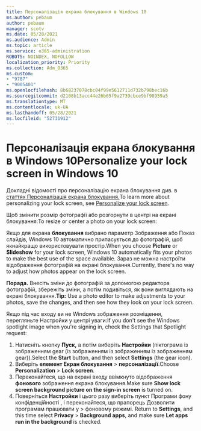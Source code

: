 ```yaml
---
title: Персоналізація екрана блокування в Windows 10
ms.author: pebaum
author: pebaum
manager: scotv
ms.date: 05/28/2021
ms.audience: Admin
ms.topic: article
ms.service: o365-administration
ROBOTS: NOINDEX, NOFOLLOW
localization_priority: Priority
ms.collection: Adm_O365
ms.custom:
- "9787"
- "9005401"
ms.openlocfilehash: 8b68237078cbc04f99e5612711d732b798bec16b
ms.sourcegitcommit: d2108b13acc44e26b65f9a2739cbce9bf98959a5
ms.translationtype: MT
ms.contentlocale: uk-UA
ms.lasthandoff: 05/28/2021
ms.locfileid: "52731912"
---
```

# <a name="personalize-your-lock-screen-in-windows-10"></a><span data-ttu-id="8c0f4-102">Персоналізація екрана блокування в Windows 10</span><span class="sxs-lookup"><span data-stu-id="8c0f4-102">Personalize your lock screen in Windows 10</span></span>

<span data-ttu-id="8c0f4-103">Докладні відомості про персоналізацію екрана блокування див. в [статтях Персоналізація екрана блокування.](https://support.microsoft.com/windows/personalize-your-lock-screen-81dab9b0-35cf-887c-84a0-6de8ef72bea0)</span><span class="sxs-lookup"><span data-stu-id="8c0f4-103">To learn more about personalizing your lock screen, see [Personalize your lock screen](https://support.microsoft.com/windows/personalize-your-lock-screen-81dab9b0-35cf-887c-84a0-6de8ef72bea0).</span></span>

<span data-ttu-id="8c0f4-104">Щоб змінити розмір фотографії або розгорнути в центрі на екрані блокування:</span><span class="sxs-lookup"><span data-stu-id="8c0f4-104">To resize or center a photo on your lock screen:</span></span>

<span data-ttu-id="8c0f4-105">Якщо для екрана  **блокування** вибрано параметр Зображення або Показ слайдів, Windows 10 автоматично припасується до фотографій, щоб якнайкращо використовувати простір.</span><span class="sxs-lookup"><span data-stu-id="8c0f4-105">When you choose **Picture** or **Slideshow** for your lock screen, Windows 10 automatically fits your photos to make the best use of the space available.</span></span> <span data-ttu-id="8c0f4-106">Зараз не можна настроїти відображення фотографій на екрані блокування.</span><span class="sxs-lookup"><span data-stu-id="8c0f4-106">Currently, there's no way to adjust how photos appear on the lock screen.</span></span>

<span data-ttu-id="8c0f4-107">**Порада.** Внесіть зміни до фотографій за допомогою редактора фотографій, збережіть зміни, а потім подивіться, як вони виглядають на екрані блокування.</span><span class="sxs-lookup"><span data-stu-id="8c0f4-107">**Tip:** Use a photo editor to make adjustments to your photos, save the changes, and then see how they look on your lock screen.</span></span>

<span data-ttu-id="8c0f4-108">Якщо під час входу ви не Windows зображення розміщення, перегляньте Настройки у центрі уваги:</span><span class="sxs-lookup"><span data-stu-id="8c0f4-108">If you don't see the Windows spotlight image when you're signing in, check the Settings that Spotlight request:</span></span> 

1. <span data-ttu-id="8c0f4-109">Натисніть кнопку **Пуск,** а потім виберіть **Настройки** (піктограма із зображенням gear (із зображенням із зображенням із зображенням gear)).</span><span class="sxs-lookup"><span data-stu-id="8c0f4-109">Select the **Start** button, and then select **Settings** (the gear icon).</span></span>
1. <span data-ttu-id="8c0f4-110">Виберіть **елемент Екран блокування**  >  **персоналізації**.</span><span class="sxs-lookup"><span data-stu-id="8c0f4-110">Choose **Personalization** > **Lock screen**.</span></span>
1. <span data-ttu-id="8c0f4-111">Переконайтеся, що на екрані входу ввімкнуто відображення **фонового** зображення екрана блокування.</span><span class="sxs-lookup"><span data-stu-id="8c0f4-111">Make sure **Show lock screen background picture on the sign-in screen** is turned on.</span></span>
1. <span data-ttu-id="8c0f4-112">Поверніться **Настройки** і цього разу виберіть пункт Програми фону конфіденційності , і переконайтеся, що прапорець Дозволити програмам працювати у  >  фоновому режимі. </span><span class="sxs-lookup"><span data-stu-id="8c0f4-112">Return to **Settings**, and this time select **Privacy** > **Background apps**, and make sure **Let apps run in the background** is checked.</span></span>